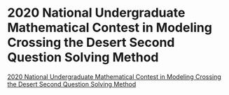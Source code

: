 # 2020 National Undergraduate Mathematical Contest in Modeling Crossing the Desert Second Question Solving Method
[2020 National Undergraduate Mathematical Contest in Modeling Crossing the Desert Second Question Solving Method](https://aiwithcloud.com/2022/09/19/2020_national_undergraduate_mathematical_contest_in_modeling_crossing_the_desert_second_question_solving_method/)